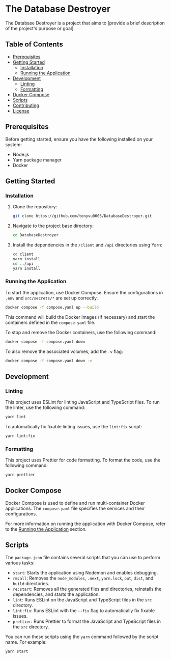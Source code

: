 # The Database Destroyer

The Database Destroyer is a project that aims to [provide a brief description of the project's purpose or goal].

## Table of Contents

- [Prerequisites](#prerequisites)
- [Getting Started](#getting-started)
    - [Installation](#installation)
    - [Running the Application](#running-the-application)
- [Development](#development)
    - [Linting](#linting)
    - [Formatting](#formatting)
- [Docker Compose](#docker-compose)
- [Scripts](#scripts)
- [Contributing](#contributing)
- [License](#license)

## Prerequisites

Before getting started, ensure you have the following installed on your system:

- Node.js
- Yarn package manager
- Docker

## Getting Started

### Installation

1. Clone the repository:

   ```bash
   git clone https://github.com/tonyvu0605/DatabaseDestroyer.git
   ```

2. Navigate to the project base directory:

   ```bash
   cd DatabaseDestroyer
   ```

3. Install the dependencies in the `/client` and `/api` directories using Yarn:

   ```bash
   cd client
   yarn install
   cd ../api
   yarn install
   ```

### Running the Application

To start the application, use Docker Compose. Ensure the configurations in `.env` and `src/secrets/*` are set up correctly.

```bash
docker compose -f compose.yaml up --build
```

This command will build the Docker images (if necessary) and start the containers defined in the `compose.yaml` file.

To stop and remove the Docker containers, use the following command:

```bash
docker compose -f compose.yaml down
```

To also remove the associated volumes, add the `-v` flag:

```bash
docker compose -f compose.yaml down -v
```

## Development

### Linting

This project uses ESLint for linting JavaScript and TypeScript files. To run the linter, use the following command:

```bash
yarn lint
```

To automatically fix fixable linting issues, use the `lint:fix` script:

```bash
yarn lint:fix
```

### Formatting

This project uses Prettier for code formatting. To format the code, use the following command:

```bash
yarn prettier
```

## Docker Compose

Docker Compose is used to define and run multi-container Docker applications. The `compose.yaml` file specifies the services and their configurations.

For more information on running the application with Docker Compose, refer to the [Running the Application](#running-the-application) section.

## Scripts

The `package.json` file contains several scripts that you can use to perform various tasks:

- `start`: Starts the application using Nodemon and enables debugging.
- `rm:all`: Removes the `node_modules`, `.next`, `yarn.lock`, `out`, `dist`, and `build` directories.
- `re:start`: Removes all the generated files and directories, reinstalls the dependencies, and starts the application.
- `lint`: Runs ESLint on the JavaScript and TypeScript files in the `src` directory.
- `lint:fix`: Runs ESLint with the `--fix` flag to automatically fix fixable issues.
- `prettier`: Runs Prettier to format the JavaScript and TypeScript files in the `src` directory.

You can run these scripts using the `yarn` command followed by the script name. For example:

```bash
yarn start
```
